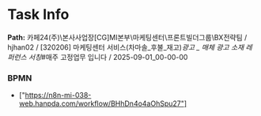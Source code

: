 # Task Info

**Path:** 카페24(주)\본사사업장\[CG]MI본부\마케팅센터\프론트빌더그룹\BX전략팀 / hjhan02 / [320206] 마케팅센터 서비스(차마솔_후불_재고)_광고 _ 매체 광고 소재 레퍼런스 서칭_#매주 고정업무 입니다 / 2025-09-01_00-00-00

### BPMN
- ["https://n8n-mi-038-web.hanpda.com/workflow/BHhDn4o4aOhSpu27"]

